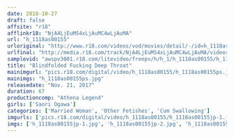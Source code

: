 ```yaml
---
date: 2018-10-27
draft: false
affsite: "r18"
afflinkr18: "NjA4LjEuMS4xLjAuMC4wLjAuMA"
url: "h_1118as00155"
urloriginal: "http://www.r18.com/videos/vod/movies/detail/-/id=h_1118as00155"
urlfinal: "http://media.r18.com/track/NjA4LjEuMS4xLjAuMC4wLjAuMA/videos/vod/movies/detail/-/id=h_1118as00155"
samplevid: "awspv3001.r18.com/litevideo/freepv/h/h_1/h_1118as00155/h_1118as00155_dmb_s.mp4"
title: "Blindfolded Fucking Deep Throat"
mainimgurl: "pics.r18.com/digital/video/h_1118as00155/h_1118as00155ps.jpg"
mainimgs: "h_1118as00155ps.jpg"
releasedate: "Nov. 21, 2017"
duration: 67
productioncomp: "Athena Legend"
girls: ['Saori Ogawa']
categories: ['Married Woman', 'Other Fetishes', 'Cum Swallowing']
imgurls: ['pics.r18.com/digital/video/h_1118as00155/h_1118as00155jp-1.jpg', 'pics.r18.com/digital/video/h_1118as00155/h_1118as00155jp-2.jpg', 'pics.r18.com/digital/video/h_1118as00155/h_1118as00155jp-3.jpg', 'pics.r18.com/digital/video/h_1118as00155/h_1118as00155jp-4.jpg', 'pics.r18.com/digital/video/h_1118as00155/h_1118as00155jp-5.jpg', 'pics.r18.com/digital/video/h_1118as00155/h_1118as00155jp-6.jpg', 'pics.r18.com/digital/video/h_1118as00155/h_1118as00155jp-7.jpg', 'pics.r18.com/digital/video/h_1118as00155/h_1118as00155jp-8.jpg', 'pics.r18.com/digital/video/h_1118as00155/h_1118as00155jp-9.jpg', 'pics.r18.com/digital/video/h_1118as00155/h_1118as00155jp-10.jpg', 'pics.r18.com/digital/video/h_1118as00155/h_1118as00155jp-11.jpg', 'pics.r18.com/digital/video/h_1118as00155/h_1118as00155jp-12.jpg', 'pics.r18.com/digital/video/h_1118as00155/h_1118as00155jp-13.jpg', 'pics.r18.com/digital/video/h_1118as00155/h_1118as00155jp-14.jpg', 'pics.r18.com/digital/video/h_1118as00155/h_1118as00155jp-15.jpg', 'pics.r18.com/digital/video/h_1118as00155/h_1118as00155jp-16.jpg', 'pics.r18.com/digital/video/h_1118as00155/h_1118as00155jp-17.jpg', 'pics.r18.com/digital/video/h_1118as00155/h_1118as00155jp-18.jpg', 'pics.r18.com/digital/video/h_1118as00155/h_1118as00155jp-19.jpg', 'pics.r18.com/digital/video/h_1118as00155/h_1118as00155jp-20.jpg']
imgs: ['h_1118as00155jp-1.jpg', 'h_1118as00155jp-2.jpg', 'h_1118as00155jp-3.jpg', 'h_1118as00155jp-4.jpg', 'h_1118as00155jp-5.jpg', 'h_1118as00155jp-6.jpg', 'h_1118as00155jp-7.jpg', 'h_1118as00155jp-8.jpg', 'h_1118as00155jp-9.jpg', 'h_1118as00155jp-10.jpg', 'h_1118as00155jp-11.jpg', 'h_1118as00155jp-12.jpg', 'h_1118as00155jp-13.jpg', 'h_1118as00155jp-14.jpg', 'h_1118as00155jp-15.jpg', 'h_1118as00155jp-16.jpg', 'h_1118as00155jp-17.jpg', 'h_1118as00155jp-18.jpg', 'h_1118as00155jp-19.jpg', 'h_1118as00155jp-20.jpg']
---
```


